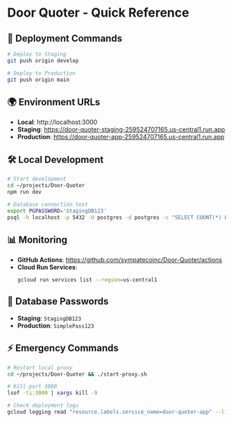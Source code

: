# Door Quoter - Quick Reference

## 🚀 **Deployment Commands**

```bash
# Deploy to Staging
git push origin develop

# Deploy to Production  
git push origin main
```

## 🌍 **Environment URLs**

- **Local**: http://localhost:3000
- **Staging**: https://door-quoter-staging-259524707165.us-central1.run.app
- **Production**: https://door-quoter-app-259524707165.us-central1.run.app

## 🛠️ **Local Development**

```bash
# Start development
cd ~/projects/Door-Quoter
npm run dev

# Database connection test
export PGPASSWORD='StagingDB123'
psql -h localhost -p 5432 -U postgres -d postgres -c "SELECT COUNT(*) FROM \"Projects\";"
```

## 📊 **Monitoring**

- **GitHub Actions**: https://github.com/sympatecoinc/Door-Quoter/actions
- **Cloud Run Services**: 
  ```bash
  gcloud run services list --region=us-central1
  ```

## 🔐 **Database Passwords**

- **Staging**: `StagingDB123`
- **Production**: `SimplePass123`

## ⚡ **Emergency Commands**

```bash
# Restart local proxy
cd ~/projects/Door-Quoter && ./start-proxy.sh

# Kill port 3000
lsof -ti:3000 | xargs kill -9

# Check deployment logs
gcloud logging read "resource.labels.service_name=door-quoter-app" --limit=10
```
